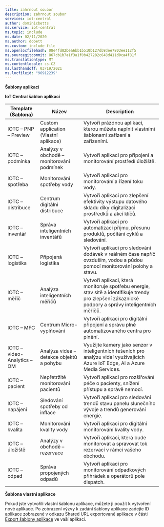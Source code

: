 ```yaml
---
title: zahrnout soubor
description: zahrnout soubor
services: iot-central
author: dominicbetts
ms.service: iot-central
ms.topic: include
ms.date: 02/11/2020
ms.author: dobett
ms.custom: include file
ms.openlocfilehash: 08e4fd82bea6bb1b510b127db8dee7803ee112f5
ms.sourcegitcommit: 867cb1b7a1f3a1f0b427282c648d411d0ca4f81f
ms.translationtype: MT
ms.contentlocale: cs-CZ
ms.lasthandoff: 03/19/2021
ms.locfileid: "96912239"
---
```

**Šablony aplikací**

**IoT Central šablon aplikací**

| Template (Šablona)                 | Název        | Description |
| ------------------------ | ----------- | ----------- |
| IOTC – PNP – Preview         | Custom application (Vlastní aplikace) | Vytvoří prázdnou aplikaci, kterou můžete naplnit vlastními šablonami zařízení a zařízeními. |
| IOTC – podmínka           | Analýzy v obchodě – monitorování podmínek | Vytvoří aplikaci pro připojení a monitorování prostředí úložiště. |
| IOTC – spotřeba         | Monitorování spotřeby vody | Vytvoří aplikaci pro monitorování a řízení toku vody. |
| IOTC – distribuce        | Centrum digitální distribuce | Vytvoří aplikaci pro zlepšení efektivity výstupu datového skladu díky digitalizaci prostředků a akcí klíčů. |
| IOTC – inventář           | Správa inteligentních inventářů | Vytvoří aplikaci pro automatizaci příjmu, přesunu produktů, počítání cyklů a sledování. |
| IOTC – logistika           | Připojená logistika | Vytvoří aplikaci pro sledování dodávek v reálném čase napříč ovzduším, vodou a půdou pomocí monitorování polohy a stavu. |
| IOTC – měřič               | Analýza inteligentních měřičů | Vytvoří aplikaci, která monitoruje spotřebu energie, stav sítě a identifikuje trendy pro zlepšení zákaznické podpory a správy inteligentních měřičů.  |
| IOTC – MFC                 | Centrum Micro-vyplňování | Vytvoří aplikaci pro digitální připojení a správu plně automatizovaného centra pro plnění. |
| IOTC – video-Analytics – OM  | Analýza videa – detekce objektů a pohybu | Využijte kamery jako senzor v inteligentních řešeních pro analýzu videí využívajících Azure IoT Edge, AI a Azure Media Services. |
| IOTC – pacient             | Nepřetržité monitorování pacientů | Vytvoří aplikaci pro rozšiřování péče o pacienty, snížení přístupu a správě nemocí. |
| IOTC – napájení               | Sledování spotřeby od inflace | Vytvoří aplikaci pro sledování trendů stavu panelu slunečního vývoje a trendů generování energie. |
| IOTC – kvalita             | Monitorování kvality vody | Vytvoří aplikaci pro digitální monitorování kvality vody. |
| IOTC – úložiště               | Analýzy v obchodě – rezervace | Vytvoří aplikaci, která bude monitorovat a spravovat tok rezervací v rámci vašeho obchodu. |
| IOTC – odpad               | Správa propojených odpadů | Vytvoří aplikaci pro monitorování odpadkových přihrádek a operátorů pole dispatch. |

**Šablona vlastní aplikace**

Pokud jste vytvořili vlastní šablonu aplikace, můžete ji použít k vytvoření nové aplikace. Po zobrazení výzvy k zadání šablony aplikace zadejte ID aplikace zobrazené v odkazu Shared URL exportované aplikace v části [Export šablony aplikace](../articles/iot-central/core/howto-use-app-templates.md#create-an-application-template) ve vaší aplikaci. 
